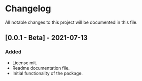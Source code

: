 # ChangelogAll notable changes to this project will be documented in this file.## [0.0.1 - Beta] - 2021-07-13### Added- License mit.- Readme documentation file.- Initial functionality of the package.